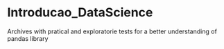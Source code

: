 # Introducao_DataScience

Archives with pratical and exploratorie tests for a better understanding of pandas library